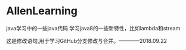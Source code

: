 # AllenLearning
java学习中的一些java代码
学习java8的一些新特性，比如lambda和stream

这是修改语句,用于学习GitHub分支修改与合并。————2018.09.22
